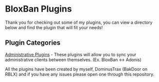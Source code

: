 # BloxBan Plugins
Thank you for checking out some of my plugins, you can view a directory below and find the plugin that will fit your needs!


## Plugin Categories
[Administrative Plugins]() - These plugins will allow you to sync your administrative clients between themselves. (Ex. BloxBan <-> Adonis)


All the plugins have been created by myself, DominusTrax (BakDoor on RBLX) and if you have any issues please open one through this repository.
